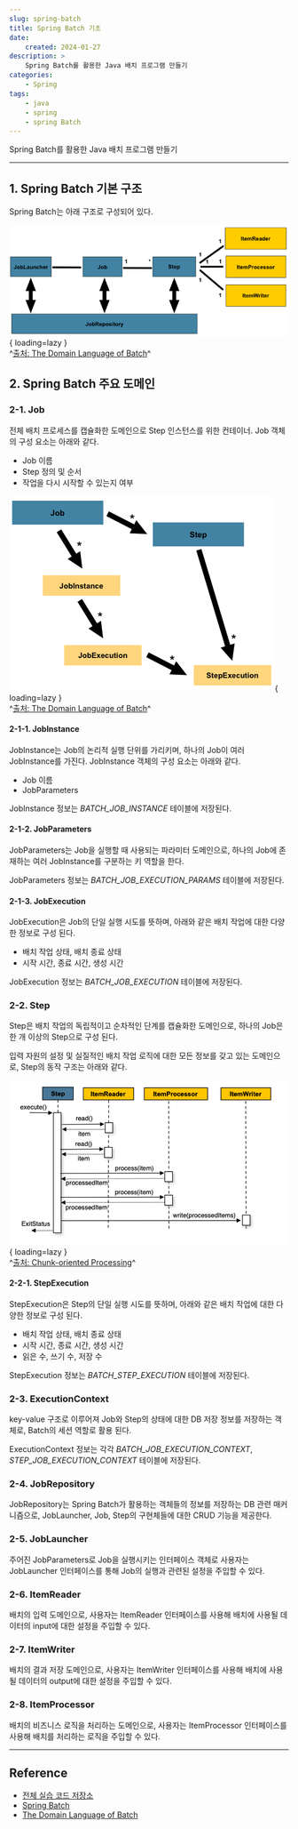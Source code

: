 ```yaml
---
slug: spring-batch
title: Spring Batch 기초
date:
    created: 2024-01-27
description: >
    Spring Batch를 활용한 Java 배치 프로그램 만들기
categories:
    - Spring
tags:
    - java
    - spring
    - spring Batch
---
```


Spring Batch를 활용한 Java 배치 프로그램 만들기  

<!-- more -->

---

## 1. Spring Batch 기본 구조

Spring Batch는 아래 구조로 구성되어 있다.  

![Batch Stereotypes](./img/spring-batch-reference-model.png){ loading=lazy }  
^[출처: The Domain Language of Batch](https://docs.spring.io/spring-batch/reference/domain.html)^

## 2. Spring Batch 주요 도메인

### 2-1. Job

전체 배치 프로세스를 캡슐화한 도메인으로 Step 인스턴스를 위한 컨테이너. Job 객체의 구성 요소는 아래와 같다.  

- Job 이름
- Step 정의 및 순서
- 작업을 다시 시작할 수 있는지 여부

![Job Hierarchy With Steps](./img/spring-batch-jobHeirarchyWithSteps.png){ loading=lazy }  
^[출처: The Domain Language of Batch](https://docs.spring.io/spring-batch/reference/domain.html#step)^

#### 2-1-1. JobInstance

JobInstance는 Job의 논리적 실행 단위를 가리키며, 하나의 Job이 여러 JobInstance를 가진다. JobInstance 객체의 구성 요소는 아래와 같다.  

- Job 이름
- JobParameters

JobInstance 정보는 *BATCH_JOB_INSTANCE* 테이블에 저장된다.  

#### 2-1-2. JobParameters

JobParameters는 Job을 실행할 때 사용되는 파라미터 도메인으로, 하나의 Job에 존재하는 여러 JobInstance를 구분하는 키 역할을 한다.  

JobParameters 정보는 *BATCH_JOB_EXECUTION_PARAMS* 테이블에 저장된다.  

#### 2-1-3. JobExecution

JobExecution은 Job의 단일 실행 시도를 뜻하며, 아래와 같은 배치 작업에 대한 다양한 정보로 구성 된다.  

- 배치 작업 상태, 배치 종료 상태
- 시작 시간, 종료 시간, 생성 시간

JobExecution 정보는 *BATCH_JOB_EXECUTION* 테이블에 저장된다.  

### 2-2. Step

Step은 배치 작업의 독립적이고 순차적인 단계를 캡슐화한 도메인으로, 하나의 Job은 한 개 이상의 Step으로 구성 된다.  

입력 자원의 설정 및 실질적인 배치 작업 로직에 대한 모든 정보를 갖고 있는 도메인으로, Step의 동작 구조는 아래와 같다.  

![Chunk-oriented Processing](./img/spring-batch-chunk-oriented-processing-with-item-processor.png){ loading=lazy }  
^[출처: Chunk-oriented Processing](https://docs.spring.io/spring-batch/reference/step/chunk-oriented-processing.html)^

#### 2-2-1. StepExecution

StepExecution은 Step의 단일 실행 시도를 뜻하며, 아래와 같은 배치 작업에 대한 다양한 정보로 구성 된다.  

- 배치 작업 상태, 배치 종료 상태
- 시작 시간, 종료 시간, 생성 시간
- 읽은 수, 쓰기 수, 저장 수

StepExecution 정보는 *BATCH_STEP_EXECUTION* 테이블에 저장된다.  

### 2-3. ExecutionContext

key-value 구조로 이루어져 Job와 Step의 상태에 대한 DB 저장 정보를 저장하는 객체로, Batch의 세션 역할로 활용 된다.  

ExecutionContext 정보는 각각 *BATCH_JOB_EXECUTION_CONTEXT*, *STEP_JOB_EXECUTION_CONTEXT* 테이블에 저장된다.  

### 2-4. JobRepository

JobRepository는 Spring Batch가 활용하는 객체들의 정보를 저장하는 DB 관련 매커니즘으로, JobLauncher, Job, Step의 구현체들에 대한 CRUD 기능을 제공한다.  

### 2-5. JobLauncher

주어진 JobParameters로 Job을 실행시키는 인터페이스 객체로 사용자는 JobLauncher 인터페이스를 통해 Job의 실행과 관련된 설정을 주입할 수 있다.  

### 2-6. ItemReader

배치의 입력 도메인으로, 사용자는 ItemReader 인터페이스를 사용해 배치에 사용될 데이터의 input에 대한 설정을 주입할 수 있다.  

### 2-7. ItemWriter

배치의 결과 저장 도메인으로, 사용자는 ItemWriter 인터페이스를 사용해 배치에 사용될 데이터의 output에 대한 설정을 주입할 수 있다.  

### 2-8. ItemProcessor

배치의 비즈니스 로직을 처리하는 도메인으로, 사용자는 ItemProcessor 인터페이스를 사용해 배치를 처리하는 로직을 주입할 수 있다.  

---
## Reference
- [전체 실습 코드 저장소](https://github.com/djccnt15/study_spring_batch)
- [Spring Batch](https://spring.io/projects/spring-batch)
- [The Domain Language of Batch](https://docs.spring.io/spring-batch/reference/)
